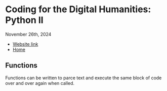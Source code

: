 # Coding for the Digital Humanities: Python II

November 26th, 2024

- [Website link](https://dh-coding-docs.netlify.app/)
- [Home](README.md)

## Functions

Functions can be written to parce text and execute the same block of code over and over again when called. 